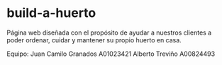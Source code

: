 # build-a-huerto
Página web diseñada con el propósito de ayudar a nuestros clientes a poder ordenar, cuidar y mantener su propio huerto en casa.

Equipo:
Juan Camilo Granados A01023421
Alberto Treviño A00824493
